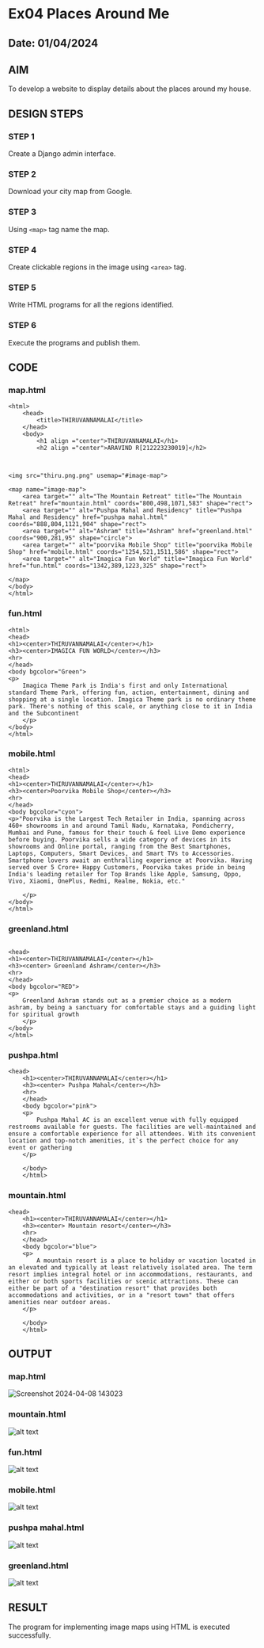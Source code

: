 # Ex04 Places Around Me
## Date: 01/04/2024
## AIM
To develop a website to display details about the places around my house.

## DESIGN STEPS

### STEP 1
Create a Django admin interface.

### STEP 2
Download your city map from Google.

### STEP 3
Using ```<map>``` tag name the map.

### STEP 4
Create clickable regions in the image using ```<area>``` tag.

### STEP 5
Write HTML programs for all the regions identified.

### STEP 6
Execute the programs and publish them.

## CODE

### map.html
```
<html>
    <head>
        <title>THIRUVANNAMALAI</title>
    </head>
    <body>
        <h1 align ="center">THIRUVANNAMALAI</h1>
        <h2 align ="center">ARAVIND R[212223230019]</h2>
   


<img src="thiru.png.png" usemap="#image-map">

<map name="image-map">
    <area target="" alt="The Mountain Retreat" title="The Mountain Retreat" href="mountain.html" coords="800,498,1071,583" shape="rect">
    <area target="" alt="Pushpa Mahal and Residency" title="Pushpa Mahal and Residency" href="pushpa mahal.html" coords="888,804,1121,904" shape="rect">
    <area target="" alt="Ashram" title="Ashram" href="greenland.html" coords="900,281,95" shape="circle">
    <area target="" alt="poorvika Mobile Shop" title="poorvika Mobile Shop" href="mobile.html" coords="1254,521,1511,586" shape="rect">
    <area target="" alt="Imagica Fun World" title="Imagica Fun World" href="fun.html" coords="1342,389,1223,325" shape="rect">

</map>
</body>
</html>
```

### fun.html
```
<html>
<head>
<h1><center>THIRUVANNAMALAI</center></h1>
<h3><center>IMAGICA FUN WORLD</center></h3>
<hr>
</head>
<body bgcolor="Green">
<p>
    Imagica Theme Park is India's first and only International standard Theme Park, offering fun, action, entertainment, dining and shopping at a single location. Imagica Theme park is no ordinary theme park. There's nothing of this scale, or anything close to it in India and the Subcontinent
    </p>
</body>
</html>
```
### mobile.html
```
<html>
<head>
<h1><center>THIRUVANNAMALAI</center></h1>
<h3><center>Poorvika Mobile Shop</center></h3>
<hr>
</head>
<body bgcolor="cyon">
<p>"Poorvika is the Largest Tech Retailer in India, spanning across 460+ showrooms in and around Tamil Nadu, Karnataka, Pondicherry, Mumbai and Pune, famous for their touch & feel Live Demo experience before buying. Poorvika sells a wide category of devices in its showrooms and Online portal, ranging from the Best Smartphones, Laptops, Computers, Smart Devices, and Smart TVs to Accessories. Smartphone lovers await an enthralling experience at Poorvika. Having served over 5 Crore+ Happy Customers, Poorvika takes pride in being India's leading retailer for Top Brands like Apple, Samsung, Oppo, Vivo, Xiaomi, OnePlus, Redmi, Realme, Nokia, etc."

    </p>
</body>
</html>
```
### greenland.html
```

<head>
<h1><center>THIRUVANNAMALAI</center></h1>
<h3><center> Greenland Ashram</center></h3>
<hr>
</head>
<body bgcolor="RED">
<p>
    Greenland Ashram stands out as a premier choice as a modern ashram, by being a sanctuary for comfortable stays and a guiding light for spiritual growth
    </p>
</body>
</html>
```
### pushpa.html
```
<head>
    <h1><center>THIRUVANNAMALAI</center></h1>
    <h3><center> Pushpa Mahal</center></h3>
    <hr>
    </head>
    <body bgcolor="pink">
    <p>
        Pushpa Mahal AC is an excellent venue with fully equipped restrooms available for guests. The facilities are well-maintained and ensure a comfortable experience for all attendees. With its convenient location and top-notch amenities, it`s the perfect choice for any event or gathering
    </p>
       
    </body>
    </html>
```
### mountain.html
```
<head>
    <h1><center>THIRUVANNAMALAI</center></h1>
    <h3><center> Mountain resort</center></h3>
    <hr>
    </head>
    <body bgcolor="blue">
    <p>
        A mountain resort is a place to holiday or vacation located in an elevated and typically at least relatively isolated area. The term resort implies integral hotel or inn accommodations, restaurants, and either or both sports facilities or scenic attractions. These can either be part of a "destination resort" that provides both accommodations and activities, or in a "resort town" that offers amenities near outdoor areas.
    </p>
       
    </body>
    </html>
```
## OUTPUT
### map.html
![Screenshot 2024-04-08 143023](https://github.com/ARAVIND23005370/NearMe/assets/148514836/2319fe63-11c3-42ee-9ba7-6d5b32cff7e5)

### mountain.html
![alt text](<Screenshot 2024-04-03 110423-1.png>)
### fun.html
![alt text](<Screenshot 2024-04-03 110442-1.png>)
### mobile.html
![alt text](<Screenshot 2024-04-03 110452-1.png>)
### pushpa mahal.html
![alt text](<Screenshot 2024-04-03 110506-1.png>)
### greenland.html
![alt text](<Screenshot 2024-04-03 110552-1.png>)

## RESULT
The program for implementing image maps using HTML is executed successfully.
